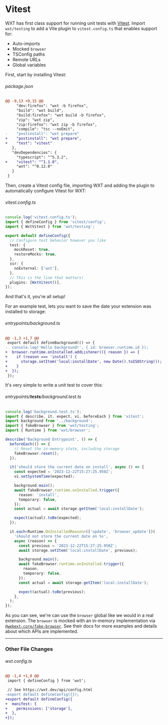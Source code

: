 <!-- Generated by scripts/generate-diffs.ts -->

# Vitest

WXT has first class support for running unit tests with [Vitest](https://vitest.dev/). Import `wxt/testing` to add a Vite plugin to `vitest.config.ts` that enables support for:

- Auto-imports
- Mocked `browser`
- TSConfig paths
- Remote URLs
- Global variables

First, start by installing Vitest:

###### package.json

```diff
@@ -9,13 +9,15 @@
     "dev:firefox": "wxt -b firefox",
     "build": "wxt build",
     "build:firefox": "wxt build -b firefox",
     "zip": "wxt zip",
     "zip:firefox": "wxt zip -b firefox",
     "compile": "tsc --noEmit",
-    "postinstall": "wxt prepare"
+    "postinstall": "wxt prepare",
+    "test": "vitest"
   },
   "devDependencies": {
     "typescript": "^5.3.2",
+    "vitest": "^1.1.0",
     "wxt": "^0.12.0"
   }
 }
```

Then, create a Vitest config file, importing WXT and adding the plugin to automatically configure Vitest for WXT:

###### vitest.config.ts

```ts
console.log('vitest.config.ts');
import { defineConfig } from 'vitest/config';
import { WxtVitest } from 'wxt/testing';

export default defineConfig({
  // Configure test behavior however you like
  test: {
    mockReset: true,
    restoreMocks: true,
  },
  ssr: {
    noExternal: ['wxt'],
  },
  // This is the line that matters!
  plugins: [WxtVitest()],
});
```

And that's it, you're all setup!

For an example test, lets you want to save the date your extension was installed to storage:

###### entrypoints/background.ts

```diff
@@ -1,3 +1,7 @@
 export default defineBackground(() => {
-  console.log('Hello background!', { id: browser.runtime.id });
+  browser.runtime.onInstalled.addListener(({ reason }) => {
+    if (reason === 'install') {
+      storage.setItem('local:installDate', new Date().toISOString());
+    }
+  });
 });
```

It's very simple to write a unit test to cover this:

###### entrypoints/**tests**/background.test.ts

```ts
console.log('background.test.ts');
import { describe, it, expect, vi, beforeEach } from 'vitest';
import background from '../background';
import { fakeBrowser } from 'wxt/testing';
import { Runtime } from 'wxt/browser';

describe('Background Entrypoint', () => {
  beforeEach(() => {
    // Reset the in-memory state, including storage
    fakeBrowser.reset();
  });

  it('should store the current date on install', async () => {
    const expected = '2023-12-22T15:27:25.950Z';
    vi.setSystemTime(expected);

    background.main();
    await fakeBrowser.runtime.onInstalled.trigger({
      reason: 'install',
      temporary: false,
    });
    const actual = await storage.getItem('local:installDate');

    expect(actual).toBe(expected);
  });

  it.each<Runtime.OnInstalledReason>(['update', 'browser_update'])(
    'should not store the current date on %s',
    async (reason) => {
      const previous = '2023-12-22T15:27:25.950Z';
      await storage.setItem('local:installDate', previous);

      background.main();
      await fakeBrowser.runtime.onInstalled.trigger({
        reason,
        temporary: false,
      });
      const actual = await storage.getItem('local:installDate');

      expect(actual).toBe(previous);
    },
  );
});
```

As you can see, we're can use the `browser` global like we would in a real extension. The `browser` is mocked with an in-memory implementation via [`@webext-core/fake-browser`](https://webext-core.aklinker1.io/guide/fake-browser/). See their docs for more examples and details about which APIs are implemented.

---

### Other File Changes

###### wxt.config.ts

```diff
@@ -1,4 +1,8 @@
 import { defineConfig } from 'wxt';

 // See https://wxt.dev/api/config.html
-export default defineConfig({});
+export default defineConfig({
+  manifest: {
+    permissions: ['storage'],
+  },
+});
```
